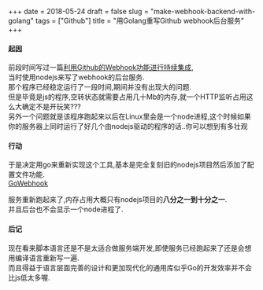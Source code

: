 +++
date = 2018-05-24
draft = false
slug = "make-webhook-backend-with-golang"
tags = ["Github"]
title = "用Golang重写Github webhook后台服务"
+++

#### 起因
前段时间写过一篇[利用Github的Webhook功能进行持续集成](https://moonagic.com/continuous-integration-with-github-webhook/),  
当时使用nodejs来写了webhook的后台服务.  
那个程序已经稳定运行了一段时间,期间并没有出现大的问题.  
但是毕竟是js的程序,空转状态就需要占用几十Mb的内存,就一个HTTP监听占用这么大确定不是开玩笑???  
另外一个问题就是该程序跑起来以后在Linux里会是一个node进程,这个时候如果你的服务器上同时运行了好几个由nodejs驱动的程序的话..你可以想到有多壮观    

#### 行动
于是决定用go来重新实现这个工具,基本是完全复刻旧的nodejs项目然后添加了配置文件功能.  
[GoWebhook](https://github.com/moonagic/GoWebhook)

服务重新跑起来了,内存占用大概只有nodejs项目的**八分之一到十分之一**.  
并且后台也不会显示一个node进程了.

#### 后记
现在看来脚本语言还是不是太适合做服务端开发,即使服务已经跑起来了还是会想用编译语言重新写一遍.  
而且得益于语言层面完善的设计和更加现代化的通用库似乎Go的开发效率并不会比js低太多喔.